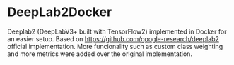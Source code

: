 # DeepLab2Docker
Deeplab2 (DeepLabV3+ built with TensorFlow2) implemented in Docker for an easier setup. 
Based on https://github.com/google-research/deeplab2 official implementation.
More funcionality such as custom class weighting and more metrics were added over the original implementation.
